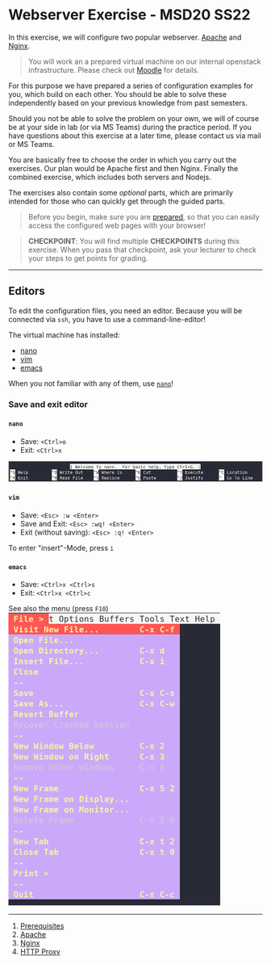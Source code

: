 # Webserver Exercise - MSD20 SS22

In this exercise, we will configure two popular webserver. [Apache](https://httpd.apache.org/docs/2.4/) and [Nginx](https://docs.nginx.com/nginx/admin-guide/installing-nginx/installing-nginx-open-source/).

> You will work an a prepared virtual machine on our internal openstack infrastructure. Please check out [Moodle](https://elearning.fh-joanneum.at/course/view.php?id=2772#section-5) for details.

For this purpose we have prepared a series of configuration examples for you, which build on each other. You should be able to solve these independently based on your previous knowledge from past semesters. 

Should you not be able to solve the problem on your own, we will of course be at your side in lab (or via MS Teams) during the practice period. If you have questions about this exercise at a later time, please contact us via mail or MS Teams.

You are basically free to choose the order in which you carry out the exercises. Our plan would be Apache first and then Nginx. Finally the combined exercise, which includes both servers and Nodejs.

The exercises also contain some *optional* parts, which are primarily intended for those who can quickly get through the guided parts.

> Before you begin, make sure you are [prepared](./sections/00_prerequisites.md), so that you can easily access the configured web pages with your browser!

> **CHECKPOINT**: You will find multiple **CHECKPOINTS** during this exercise. When you pass that checkpoint, ask your lecturer to check your steps to get points for grading.

***

## Editors
To edit the configuration files, you need an editor. Because you will be connected via `ssh`, you have to use a command-line-editor!

The virtual machine has installed:
* [nano](https://www.nano-editor.org/)
* [vim](https://www.vim.org/)
* [emacs](https://www.gnu.org/software/emacs/)

When you not familiar with any of them, use [`nano`](#nano)!

### Save and exit editor
#### `nano`
* Save: `<Ctrl>o`
* Exit: `<Ctrl>x`

![nano menu](sections/img/nano_menu.png)

#### `vim`
* Save: `<Esc> :w <Enter>`
* Save and Exit: `<Esc> :wq! <Enter>`
* Exit (without saving): `<Esc> :q! <Enter>`

To enter "insert"-Mode, press `i`

#### `emacs`
* Save: `<Ctrl>x <Ctrl>s`
* Exit: `<Ctrl>x <Ctrl>c`

See also the menu (press `F10`)  
![emacs menu](sections/img/emacs_menu.png)


***

1. [Prerequisites](sections/00_prerequisites.md)
2. [Apache](sections/01_apache.md)
3. [Nginx](sections/02_nginx.md)
4. [HTTP Proxy](sections/03_proxy.md)

